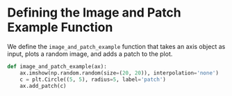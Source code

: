 # Defining the Image and Patch Example Function

We define the `image_and_patch_example` function that takes an axis object as input, plots a random image, and adds a patch to the plot.

```python
def image_and_patch_example(ax):
    ax.imshow(np.random.random(size=(20, 20)), interpolation='none')
    c = plt.Circle((5, 5), radius=5, label='patch')
    ax.add_patch(c)
```
